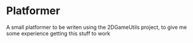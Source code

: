 Platformer
==========

A small platformer to be writen using the 2DGameUtils project, to give me some experience getting this stuff to work
